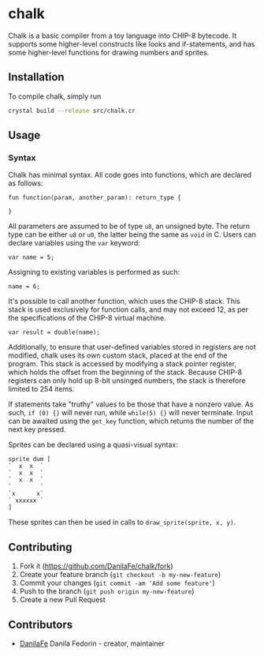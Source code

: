 # chalk

Chalk is a basic compiler from a toy language into CHIP-8 bytecode.
It supports some higher-level constructs like looks and if-statements,
and has some higher-level functions for drawing numbers and sprites.

## Installation

To compile chalk, simply run
```Bash
crystal build --release src/chalk.cr
```

## Usage
### Syntax
Chalk has minimal syntax. All code goes into functions, which are declared as follows:
```
fun function(param, another_param): return_type {

}
```
All parameters are assumed to be of type `u8`, an unsigned byte.
The return type can be either `u8` or `u0`, the latter being the same as `void` in C.
Users can declare variables using the `var` keyword:
```
var name = 5;
```
Assigning to existing variables is performed as such:
```
name = 6;
```
It's possible to call another function, which uses the CHIP-8 stack. This stack
is used exclusively for function calls, and may not exceed 12, as per the specifications
of the CHIP-8 virtual machine.
```
var result = double(name);
```
Additionally, to ensure that user-defined variables stored
in registers are not modified, chalk uses its own custom stack, placed at the end of the program.
This stack is accessed by modifying a stack pointer register, which holds the offset from the beginning of the stack. Because CHIP-8 registers can only hold up 8-bit unsinged numbers, the stack is therefore limited to 254 items.

If statements take "truthy" values to be those that have a nonzero value. As such,
`if (0) {}` will never run, while `while(5) {}` will never terminate. Input can be awaited
using the `get_key` function, which returns the number of the next key pressed.

Sprites can be declared using a quasi-visual syntax:
```
sprite dum [
`  x  x  `
`  x  x  `
`  x  x  `
`        `
`x      x`
` xxxxxx `
]
```
These sprites can then be used in calls to `draw_sprite(sprite, x, y)`.

## Contributing

1. Fork it (<https://github.com/DanilaFe/chalk/fork>)
2. Create your feature branch (`git checkout -b my-new-feature`)
3. Commit your changes (`git commit -am 'Add some feature'`)
4. Push to the branch (`git push origin my-new-feature`)
5. Create a new Pull Request

## Contributors

- [DanilaFe](https://github.com/DanilaFe) Danila Fedorin - creator, maintainer
